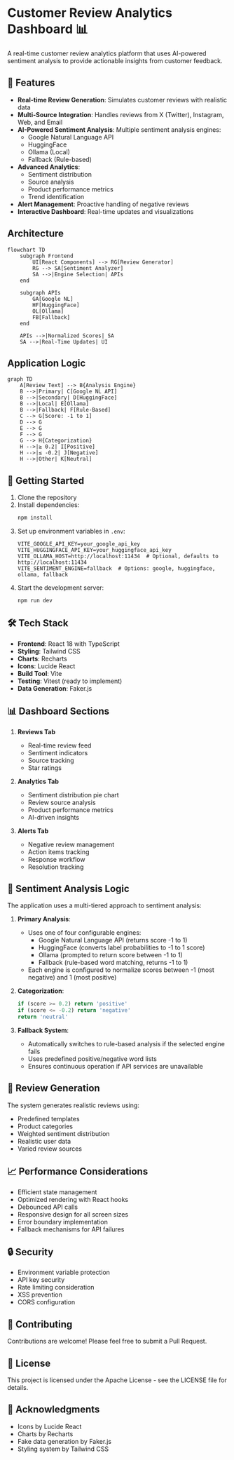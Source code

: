 # Customer Review Analytics Dashboard 📊

A real-time customer review analytics platform that uses AI-powered sentiment analysis to provide actionable insights from customer feedback.

## 🌟 Features

- **Real-time Review Generation**: Simulates customer reviews with realistic data
- **Multi-Source Integration**: Handles reviews from X (Twitter), Instagram, Web, and Email
- **AI-Powered Sentiment Analysis**: Multiple sentiment analysis engines:
  - Google Natural Language API
  - HuggingFace
  - Ollama (Local)
  - Fallback (Rule-based)
- **Advanced Analytics**:
  - Sentiment distribution
  - Source analysis
  - Product performance metrics
  - Trend identification
- **Alert Management**: Proactive handling of negative reviews
- **Interactive Dashboard**: Real-time updates and visualizations

## Architecture

```mermaid
flowchart TD
    subgraph Frontend
        UI[React Components] --> RG[Review Generator]
        RG --> SA[Sentiment Analyzer]
        SA -->|Engine Selection| APIs
    end
    
    subgraph APIs
        GA[Google NL]
        HF[HuggingFace]
        OL[Ollama]
        FB[Fallback]
    end
    
    APIs -->|Normalized Scores| SA
    SA -->|Real-Time Updates| UI
```

## Application Logic
```mermaid
graph TD
    A[Review Text] --> B{Analysis Engine}
    B -->|Primary| C[Google NL API]
    B -->|Secondary| D[HuggingFace]
    B -->|Local| E[Ollama]
    B -->|Fallback| F[Rule-Based]
    C --> G[Score: -1 to 1]
    D --> G
    E --> G
    F --> G
    G --> H{Categorization}
    H -->|≥ 0.2| I[Positive]
    H -->|≤ -0.2| J[Negative]
    H -->|Other| K[Neutral]
```

## 🚀 Getting Started

1. Clone the repository
2. Install dependencies:
   ```bash
   npm install
   ```
3. Set up environment variables in `.env`:
   ```env
   VITE_GOOGLE_API_KEY=your_google_api_key
   VITE_HUGGINGFACE_API_KEY=your_huggingface_api_key
   VITE_OLLAMA_HOST=http://localhost:11434  # Optional, defaults to http://localhost:11434
   VITE_SENTIMENT_ENGINE=fallback  # Options: google, huggingface, ollama, fallback
   ```
4. Start the development server:
   ```bash
   npm run dev
   ```

## 🛠 Tech Stack

- **Frontend**: React 18 with TypeScript
- **Styling**: Tailwind CSS
- **Charts**: Recharts
- **Icons**: Lucide React
- **Build Tool**: Vite
- **Testing**: Vitest (ready to implement)
- **Data Generation**: Faker.js

## 📊 Dashboard Sections

1. **Reviews Tab**
   - Real-time review feed
   - Sentiment indicators
   - Source tracking
   - Star ratings

2. **Analytics Tab**
   - Sentiment distribution pie chart
   - Review source analysis
   - Product performance metrics
   - AI-driven insights

3. **Alerts Tab**
   - Negative review management
   - Action items tracking
   - Response workflow
   - Resolution tracking

## 🎯 Sentiment Analysis Logic

The application uses a multi-tiered approach to sentiment analysis:

1. **Primary Analysis**:
   - Uses one of four configurable engines:
     - Google Natural Language API (returns score -1 to 1)
     - HuggingFace (converts label probabilities to -1 to 1 score)
     - Ollama (prompted to return score between -1 to 1)
     - Fallback (rule-based word matching, returns -1 to 1)
   - Each engine is configured to normalize scores between -1 (most negative) and 1 (most positive)

2. **Categorization**:
   ```typescript
   if (score >= 0.2) return 'positive'
   if (score <= -0.2) return 'negative'
   return 'neutral'
   ```

3. **Fallback System**:
   - Automatically switches to rule-based analysis if the selected engine fails
   - Uses predefined positive/negative word lists
   - Ensures continuous operation if API services are unavailable

## 🔄 Review Generation

The system generates realistic reviews using:
- Predefined templates
- Product categories
- Weighted sentiment distribution
- Realistic user data
- Varied review sources

## 📈 Performance Considerations

- Efficient state management
- Optimized rendering with React hooks
- Debounced API calls
- Responsive design for all screen sizes
- Error boundary implementation
- Fallback mechanisms for API failures

## 🔒 Security

- Environment variable protection
- API key security
- Rate limiting consideration
- XSS prevention
- CORS configuration

## 🤝 Contributing

Contributions are welcome! Please feel free to submit a Pull Request.

## 📝 License

This project is licensed under the Apache License - see the LICENSE file for details.

## 🙏 Acknowledgments

- Icons by Lucide React
- Charts by Recharts
- Fake data generation by Faker.js
- Styling system by Tailwind CSS